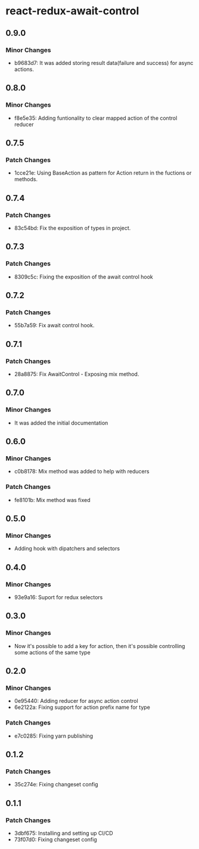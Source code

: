 # react-redux-await-control

## 0.9.0

### Minor Changes

- b9683d7: It was added storing result data(failure and success) for async actions.

## 0.8.0

### Minor Changes

- f8e5e35: Adding funtionality to clear mapped action of the control reducer

## 0.7.5

### Patch Changes

- 1cce21e: Using BaseAction as pattern for Action return in the fuctions or methods.

## 0.7.4

### Patch Changes

- 83c54bd: Fix the exposition of types in project.

## 0.7.3

### Patch Changes

- 8309c5c: Fixing the exposition of the await control hook

## 0.7.2

### Patch Changes

- 55b7a59: Fix await control hook.

## 0.7.1

### Patch Changes

- 28a8875: Fix AwaitControl - Exposing mix method.

## 0.7.0

### Minor Changes

- It was added the initial documentation

## 0.6.0

### Minor Changes

- c0b8178: Mix method was added to help with reducers

### Patch Changes

- fe8101b: Mix method was fixed

## 0.5.0

### Minor Changes

- Adding hook with dipatchers and selectors

## 0.4.0

### Minor Changes

- 93e9a16: Suport for redux selectors

## 0.3.0

### Minor Changes

- Now it's possible to add a key for action, then it's possible controlling some actions of the same type

## 0.2.0

### Minor Changes

- 0e95440: Adding reducer for async action control
- 6e2122a: Fixing support for action prefix name for type

### Patch Changes

- e7c0285: Fixing yarn publishing

## 0.1.2

### Patch Changes

- 35c274e: Fixing changeset config

## 0.1.1

### Patch Changes

- 3dbf675: Installing and setting up CI/CD
- 73f07d0: Fixing changeset config
